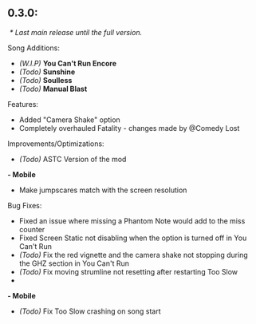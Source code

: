 ## 0.3.0:

&nbsp;*\* Last main release until the full version.*



Song Additions:

* *(W.I.P)* **You Can't Run Encore**
* *(Todo)* **Sunshine**
* *(Todo)* **Soulless**
* *(Todo)* **Manual Blast**



Features:

* Added "Camera Shake" option
* Completely overhauled Fatality - changes made by @Comedy Lost



Improvements/Optimizations:

* *(Todo)* ASTC Version of the mod



**- Mobile**

* Make jumpscares match with the screen resolution



Bug Fixes:

* Fixed an issue where missing a Phantom Note would add to the miss counter
* Fixed Screen Static not disabling when the option is turned off in You Can't Run
* *(Todo)* Fix the red vignette and the camera shake not stopping during the GHZ section in You Can't Run
* *(Todo)* Fix moving strumline not resetting after restarting Too Slow
* 

**- Mobile**

* *(Todo)* Fix Too Slow crashing on song start
